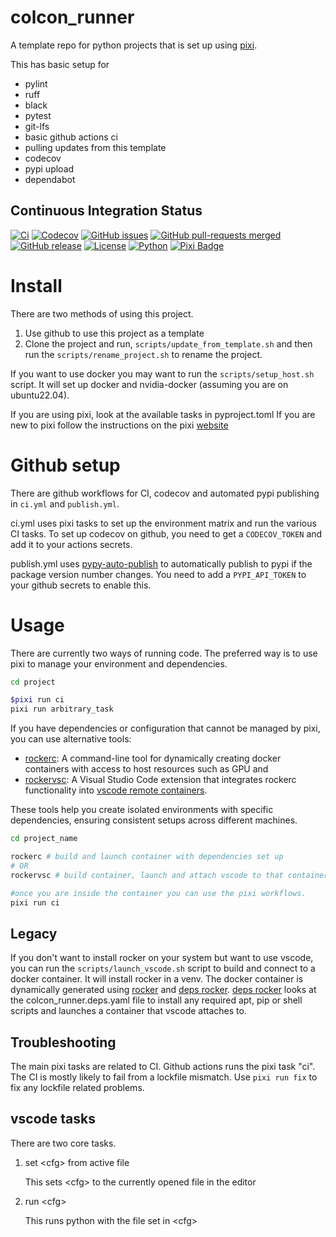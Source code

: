 # colcon_runner
A template repo for python projects that is set up using [pixi](https://pixi.sh). 

This has basic setup for

* pylint
* ruff
* black
* pytest
* git-lfs
* basic github actions ci
* pulling updates from this template
* codecov
* pypi upload
* dependabot

## Continuous Integration Status

[![Ci](https://github.com/blooop/colcon_runner/actions/workflows/ci.yml/badge.svg?branch=main)](https://github.com/blooop/colcon_runner/actions/workflows/ci.yml?query=branch%3Amain)
[![Codecov](https://codecov.io/gh/blooop/colcon_runner/branch/main/graph/badge.svg?token=Y212GW1PG6)](https://codecov.io/gh/blooop/colcon_runner)
[![GitHub issues](https://img.shields.io/github/issues/blooop/colcon_runner.svg)](https://GitHub.com/blooop/colcon_runner/issues/)
[![GitHub pull-requests merged](https://badgen.net/github/merged-prs/blooop/colcon_runner)](https://github.com/blooop/colcon_runner/pulls?q=is%3Amerged)
[![GitHub release](https://img.shields.io/github/release/blooop/colcon_runner.svg)](https://GitHub.com/blooop/colcon_runner/releases/)
[![License](https://img.shields.io/github/license/blooop/colcon_runner)](https://opensource.org/license/mit/)
[![Python](https://img.shields.io/badge/python-3.10%20%7C%203.11%20%7C%203.12%20%7C%203.13-blue)](https://www.python.org/downloads/)
[![Pixi Badge](https://img.shields.io/endpoint?url=https://raw.githubusercontent.com/prefix-dev/pixi/main/assets/badge/v0.json)](https://pixi.sh)


# Install

There are two methods of using this project.  

1. Use github to use this project as a template
2. Clone the project and run, `scripts/update_from_template.sh` and then run the `scripts/rename_project.sh` to rename the project.

If you want to use docker you may want to run the `scripts/setup_host.sh` script.  It will set up docker and nvidia-docker (assuming you are on ubuntu22.04).

If you are using pixi, look at the available tasks in pyproject.toml  If you are new to pixi follow the instructions on the pixi [website](https://prefix.dev/)

# Github setup

There are github workflows for CI, codecov and automated pypi publishing in `ci.yml` and `publish.yml`.

ci.yml uses pixi tasks to set up the environment matrix and run the various CI tasks. To set up codecov on github, you need to get a `CODECOV_TOKEN` and add it to your actions secrets.

publish.yml uses [pypy-auto-publish](https://github.com/marketplace/actions/python-auto-release-pypi-github) to automatically publish to pypi if the package version number changes. You need to add a `PYPI_API_TOKEN` to your github secrets to enable this.     


# Usage

There are currently two ways of running code.  The preferred way is to use pixi to manage your environment and dependencies. 

```bash
cd project

$pixi run ci
pixi run arbitrary_task
```

If you have dependencies or configuration that cannot be managed by pixi, you can use alternative tools:

- [rockerc](https://github.com/blooop/rockerc): A command-line tool for dynamically creating docker containers with access to host resources such as GPU and 
- [rockervsc](https://github.com/blooop/rockervsc): A Visual Studio Code extension that integrates rockerc functionality into [vscode remote containers](https://marketplace.visualstudio.com/items?itemName=ms-vscode-remote.remote-containers).

These tools help you create isolated environments with specific dependencies, ensuring consistent setups across different machines.

```bash
cd project_name

rockerc # build and launch container with dependencies set up
# OR
rockervsc # build container, launch and attach vscode to that container.

#once you are inside the container you can use the pixi workflows.
pixi run ci
```

## Legacy

If you don't want to install rocker on your system but want to use vscode, you can run the `scripts/launch_vscode.sh` script to build and connect to a docker container. It will install rocker in a venv.  The docker container is dynamically generated using [rocker](https://github.com/osrf/rocker) and [deps rocker](https://github.com/blooop/deps_rocker).  [deps rocker](https://github.com/blooop/deps_rocker) looks at the colcon_runner.deps.yaml file to install any required apt, pip or shell scripts and launches a container that vscode attaches to. 

## Troubleshooting

The main pixi tasks are related to CI.  Github actions runs the pixi task "ci".  The CI is mostly likely to fail from a lockfile mismatch.  Use `pixi run fix` to fix any lockfile related problems. 

## vscode tasks

There are two core tasks.  

1. set \<cfg\> from active file

    This sets \<cfg\> to the currently opened file in the editor

2. run \<cfg\>

    This runs python with the file set in \<cfg\>
